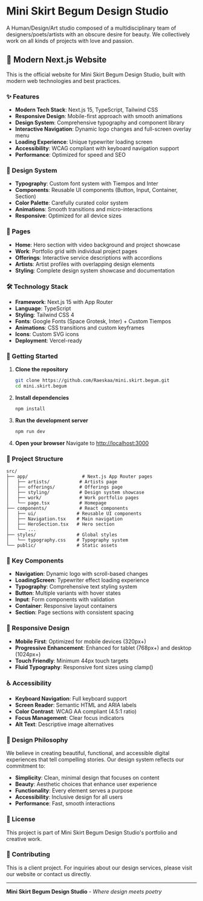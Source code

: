 # Mini Skirt Begum Design Studio

A Human/Design/Art studio composed of a multidisciplinary team of designers/poets/artists with an obscure desire for beauty. We collectively work on all kinds of projects with love and passion.

## 🚀 Modern Next.js Website

This is the official website for Mini Skirt Begum Design Studio, built with modern web technologies and best practices.

### ✨ Features

- **Modern Tech Stack**: Next.js 15, TypeScript, Tailwind CSS
- **Responsive Design**: Mobile-first approach with smooth animations
- **Design System**: Comprehensive typography and component library
- **Interactive Navigation**: Dynamic logo changes and full-screen overlay menu
- **Loading Experience**: Unique typewriter loading screen
- **Accessibility**: WCAG compliant with keyboard navigation support
- **Performance**: Optimized for speed and SEO

### 🎨 Design System

- **Typography**: Custom font system with Tiempos and Inter
- **Components**: Reusable UI components (Button, Input, Container, Section)
- **Color Palette**: Carefully curated color system
- **Animations**: Smooth transitions and micro-interactions
- **Responsive**: Optimized for all device sizes

### 📱 Pages

- **Home**: Hero section with video background and project showcase
- **Work**: Portfolio grid with individual project pages
- **Offerings**: Interactive service descriptions with accordions
- **Artists**: Artist profiles with overlapping design elements
- **Styling**: Complete design system showcase and documentation

### 🛠️ Technology Stack

- **Framework**: Next.js 15 with App Router
- **Language**: TypeScript
- **Styling**: Tailwind CSS 4
- **Fonts**: Google Fonts (Space Grotesk, Inter) + Custom Tiempos
- **Animations**: CSS transitions and custom keyframes
- **Icons**: Custom SVG icons
- **Deployment**: Vercel-ready

### 🚀 Getting Started

1. **Clone the repository**
   ```bash
   git clone https://github.com/Raeskaa/mini.skirt.begum.git
   cd mini.skirt.begum
   ```

2. **Install dependencies**
   ```bash
   npm install
   ```

3. **Run the development server**
   ```bash
   npm run dev
   ```

4. **Open your browser**
   Navigate to [http://localhost:3000](http://localhost:3000)

### 📁 Project Structure

```
src/
├── app/                    # Next.js App Router pages
│   ├── artists/           # Artists page
│   ├── offerings/         # Offerings page
│   ├── styling/           # Design system showcase
│   ├── work/              # Work portfolio pages
│   └── page.tsx           # Homepage
├── components/            # React components
│   ├── ui/               # Reusable UI components
│   ├── Navigation.tsx    # Main navigation
│   ├── HeroSection.tsx   # Hero section
│   └── ...
├── styles/               # Global styles
│   └── typography.css    # Typography system
└── public/               # Static assets
```

### 🎯 Key Components

- **Navigation**: Dynamic logo with scroll-based changes
- **LoadingScreen**: Typewriter effect loading experience
- **Typography**: Comprehensive text styling system
- **Button**: Multiple variants with hover states
- **Input**: Form components with validation
- **Container**: Responsive layout containers
- **Section**: Page sections with consistent spacing

### 📱 Responsive Design

- **Mobile First**: Optimized for mobile devices (320px+)
- **Progressive Enhancement**: Enhanced for tablet (768px+) and desktop (1024px+)
- **Touch Friendly**: Minimum 44px touch targets
- **Fluid Typography**: Responsive font sizes using clamp()

### ♿ Accessibility

- **Keyboard Navigation**: Full keyboard support
- **Screen Reader**: Semantic HTML and ARIA labels
- **Color Contrast**: WCAG AA compliant (4.5:1 ratio)
- **Focus Management**: Clear focus indicators
- **Alt Text**: Descriptive image alternatives

### 🎨 Design Philosophy

We believe in creating beautiful, functional, and accessible digital experiences that tell compelling stories. Our design system reflects our commitment to:

- **Simplicity**: Clean, minimal design that focuses on content
- **Beauty**: Aesthetic choices that enhance user experience
- **Functionality**: Every element serves a purpose
- **Accessibility**: Inclusive design for all users
- **Performance**: Fast, smooth interactions

### 📄 License

This project is part of Mini Skirt Begum Design Studio's portfolio and creative work.

### 🤝 Contributing

This is a client project. For inquiries about our design services, please visit our website or contact us directly.

---

**Mini Skirt Begum Design Studio** - *Where design meets poetry*